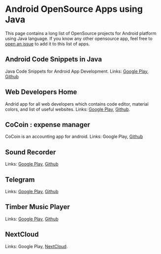 # Android OpenSource Apps using Java
This page contains a long list of OpenSource projects for Android platform using Java language. If you know any other opensource app, feel free to [open an issue](https://github.com/DevAbanoub/programming_route/issues) to add it to this list of apps.

## Android Code Snippets in Java
Java Code Snippets for Android App Development.
Links: [Google Play](https://play.google.com/store/apps/details?id=com.abanoubhanna.java), [Github](https://github.com/DevAbanoub/java_code_snippets)

## Web Developers Home
Andrid app for all web developers which contains code editor, material colors, and list of useful websites. Links: [Google Play](https://play.google.com/store/apps/details?id=com.abanoubhanna.web), [Github](https://github.com/DevAbanoub/web_developers_home).

## CoCoin : expense manager
CoCoin is an accounting app for android.
Links: Google Play, [Github](https://github.com/Nightonke/CoCoin)

## Sound Recorder
Links: [Google Play](https://play.google.com/store/apps/details?id=com.danielkim.soundrecorder), [Github](https://github.com/dkim0419/SoundRecorder)

## Telegram
Links: [Google Play](https://play.google.com/store/apps/details?id=org.telegram.messenger), [Github](https://github.com/DrKLO/Telegram)

## Timber Music Player
Links: [Google Play](https://play.google.com/store/apps/details?id=naman14.timber), [Github](https://github.com/naman14/Timber)

## NextCloud
Links: Google Play, [NextCloud](https://github.com/nextcloud/android).
